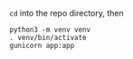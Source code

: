 `cd` into the repo directory, then

```
python3 -m venv venv
. venv/bin/activate
gunicorn app:app
```
